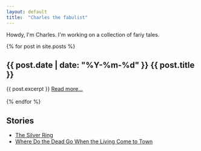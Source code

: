 ```yaml
---
layout: default
title:  "Charles the fabulist"
---
```



Howdy, I'm Charles. I'm working on a collection of fariy tales.

{% for post in site.posts %}
<h2>{{ post.date | date: "%Y-%m-%d" }} {{ post.title }}</h2>
{{ post.excerpt }}
<a href="{{ post.url }}">Read more...</a>
<br />
<br />
{% endfor %}

## Stories

- [The Silver Ring](https://www.midnightchem.org/no-2/the-silver-ring)
- [Where Do the Dead Go When the Living Come to Town](wdtdg.md)


